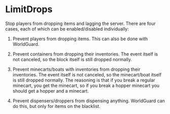 # LimitDrops
Stop players from dropping items and lagging the server. There are four cases, each of which can be enabled/disabled individually:

1. Prevent players from dropping items. This can also be done with WorldGuard.

2. Prevent containers from dropping their inventories. The event itself is not canceled, so the block itself is still dropped normally.

3. Prevent minecarts/boats with inventories from dropping their inventories. The event itself is not canceled, so the minecart/boat itself is still dropped normally. The reasoning is that if you break a regular minecart, you get the minecart, so if you break a hopper minecart you should get a hopper and a minecart.

4. Prevent dispensers/droppers from dispensing anything. WorldGuard can do this, but only for items on the blacklist.
